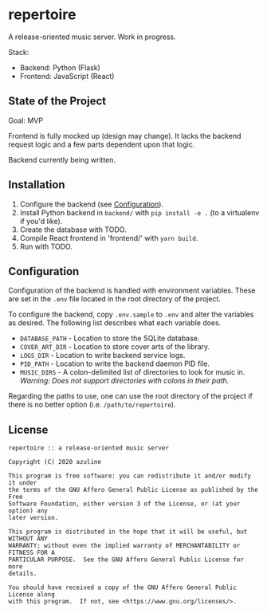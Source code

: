 # repertoire

A release-oriented music server. Work in progress.

Stack:

- Backend: Python (Flask)
- Frontend: JavaScript (React)

## State of the Project

Goal: MVP

Frontend is fully mocked up (design may change). It lacks the backend request
logic and a few parts dependent upon that logic.

Backend currently being written.

## Installation

1. Configure the backend (see [Configuration](##Configuration)).
2. Install Python backend in `backend/` with `pip install -e .` (to a
   virtualenv if you'd like).
3. Create the database with TODO.
4. Compile React frontend in 'frontend/' with `yarn build`.
5. Run with TODO.

## Configuration

Configuration of the backend is handled with environment variables. These are
set in the `.env` file located in the root directory of the project.

To configure the backend, copy `.env.sample` to `.env` and alter the variables
as desired. The following list describes what each variable does.

- `DATABASE_PATH` - Location to store the SQLite database.
- `COVER_ART_DIR` - Location to store cover arts of the library.
- `LOGS_DIR` - Location to write backend service logs.
- `PID_PATH` - Location to write the backend daemon PID file.
- `MUSIC_DIRS` - A colon-delimited list of directories to look for music in.
  _Warning: Does not support directories with colons in their path._

Regarding the paths to use, one can use the root directory of the project if
there is no better option (i.e. `/path/to/repertoire`).

## License

```
repertoire :: a release-oriented music server

Copyright (C) 2020 azuline

This program is free software: you can redistribute it and/or modify it under
the terms of the GNU Affero General Public License as published by the Free
Software Foundation, either version 3 of the License, or (at your option) any
later version.

This program is distributed in the hope that it will be useful, but WITHOUT ANY
WARRANTY; without even the implied warranty of MERCHANTABILITY or FITNESS FOR A
PARTICULAR PURPOSE.  See the GNU Affero General Public License for more
details.

You should have received a copy of the GNU Affero General Public License along
with this program.  If not, see <https://www.gnu.org/licenses/>.
```
